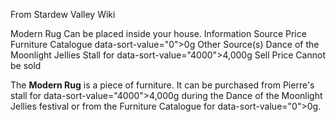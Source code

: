 From Stardew Valley Wiki

Modern Rug Can be placed inside your house. Information Source Price Furniture Catalogue data-sort-value="0"&gt;0g Other Source(s) Dance of the Moonlight Jellies Stall for data-sort-value="4000"&gt;4,000g Sell Price Cannot be sold

The **Modern Rug** is a piece of furniture. It can be purchased from Pierre's stall for data-sort-value="4000"&gt;4,000g during the Dance of the Moonlight Jellies festival or from the Furniture Catalogue for data-sort-value="0"&gt;0g.